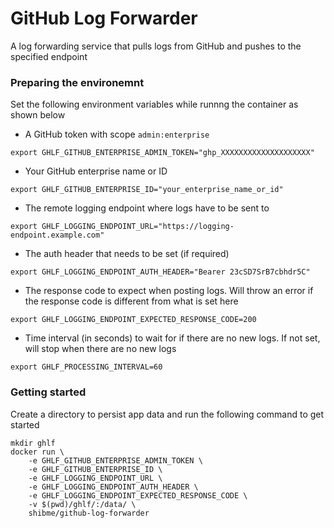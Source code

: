 # GitHub Log Forwarder

A log forwarding service that pulls logs from GitHub and pushes to the specified endpoint

### Preparing the environemnt

Set the following environment variables while runnng the container as shown below

- A GitHub token with scope `admin:enterprise`
```
export GHLF_GITHUB_ENTERPRISE_ADMIN_TOKEN="ghp_XXXXXXXXXXXXXXXXXXXX"
```
- Your GitHub enterprise name or ID
```
export GHLF_GITHUB_ENTERPRISE_ID="your_enterprise_name_or_id"
```
- The remote logging endpoint where logs have to be sent to
```
export GHLF_LOGGING_ENDPOINT_URL="https://logging-endpoint.example.com"
```
- The auth header that needs to be set (if required)
```
export GHLF_LOGGING_ENDPOINT_AUTH_HEADER="Bearer 23cSD7SrB7cbhdr5C"
```
- The response code to expect when posting logs. Will throw an error if the response code is different from what is set here
```
export GHLF_LOGGING_ENDPOINT_EXPECTED_RESPONSE_CODE=200
```
- Time interval (in seconds) to wait for if there are no new logs. If not set, will stop when there are no new logs
```
export GHLF_PROCESSING_INTERVAL=60
```

### Getting started

Create a directory to persist app data and run the following command to get started
```
mkdir ghlf
docker run \
    -e GHLF_GITHUB_ENTERPRISE_ADMIN_TOKEN \
    -e GHLF_GITHUB_ENTERPRISE_ID \
    -e GHLF_LOGGING_ENDPOINT_URL \
    -e GHLF_LOGGING_ENDPOINT_AUTH_HEADER \
    -e GHLF_LOGGING_ENDPOINT_EXPECTED_RESPONSE_CODE \
    -v $(pwd)/ghlf/:/data/ \
    shibme/github-log-forwarder
```